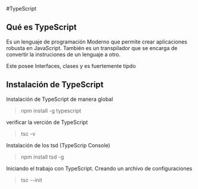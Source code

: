 #TypeScript 

## Qué es TypeScript 

Es un lenguaje de programación Moderno que permite crear
aplicaciones robusta en JavaScript. También es un transpilador que se encarga de convertir la instruciones de un lenguaje a otro. 

Este posee Interfaces, clases y es fuertemente tipdo


## Instalación de TypeScript

Instalación de TypeScript de manera global 

> npm install -g typescript

verificar la verción de TypeScript

> tsc -v

Instalación de los tsd (TypeScrip Console)

> npm install tsd -g

Iniciando el trabajo con TypeScript. Creando un archivo de configuraciones

> tsc --init



